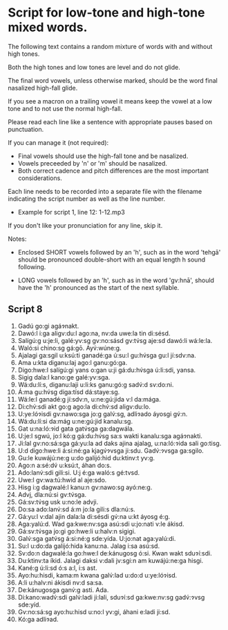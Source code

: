 # Script for low-tone and high-tone mixed words.

The following text contains a random mixture of words with and without high tones.

Both the high tones and low tones are level and do not glide.

The final word vowels, unless otherwise marked, should be the word final nasalized high-fall glide.

If you see a macron on a trailing vowel it means keep the vowel at a low tone and to not use
the normal high-fall.

Please read each line like a sentence with appropriate pauses based on punctuation.

If you can manage it (not required):

* Final vowels should use the high-fall tone and be nasalized.
* Vowels preceeded by 'n' or 'm' should be nasalized.
* Both correct cadence and pitch differences are the most important considerations.

Each line needs to be recorded into a separate file with the filename indicating the
script number as well as the line number.

* Example for script 1, line 12: 1-12.mp3

If you don't like your pronunciation for any line, skip it.

Notes:

* Enclosed SHORT vowels followed by an 'h', such as in the word 'tehgā' should be
pronounced double-short with an equal length h sound following.

* LONG vowels followed by an 'h', such as in the word 'gv:hnā', should have the 'h'
pronounced as the start of the next syllable.


## Script 8

1.  Gadú go:gi agáɂnakt.
2.  Dawó:l i:ga aligv:du:l ago:na, nv:da uwe:la tin di:sésd.
3.  Salígú:g u:je:li, galé:yv:sg gv:no:sásd gv:tv́sg aje:sd dawó:li wá:le:la.
4.  Waló:si chino:sg gá:gō. Ayv́:wúne:g.
5.  Ajalagi ga:sgil u:ksú:ti ganadé:ga ú:su:l gu:hv́sga gu:l jí:sdv:na.
6.  Ama u:kta diganu:laj ago:l ganu:gó:ga.
7.  Digo:hwe:l salígú:gi yans o:gan u:ji gá:du:hv́sga ú:li:sdi, yansa.
8.  Sigig dala:l kano:ge galé:yv:sga.
9.  Wá:du:lí:s, diganu:laji u:li:ks ganu:gó:g sadv́:d sv:do:ni.
10.  Á:ma gu:hv́sg diga:tísd dá:staye:sg.
11.  Wá:le:l ganadé:g jí:sdv:n, u:ne:gú:jida v:l da:mága.
12.  Di:chv́:sdi akt go:g ago:la di:chv́:sd aligv:du:lo.
13.  U:ye:lóɂisdi gv:nawo:sga jo:g galv́:sg, adliɂado áyosgi gv́:n.
14.  Wá:du:lí:si da:mág u:ne:gú:jid kanalu:sg.
15.  Gat u:na:ló:ɂid gata gatv́sga ga:dagwála.
16.  U:je:l sgwú, jo:l kó:g gá:du:hv́sg sa:s wakti kanalu:sga agáɂnakti.
17.  Ji:lal gv:no:sá:sga gá:yu:la ad daks ajina ajalag, u:na:ló:ɂida sali go:tisg.
18.  U:d digo:hwe:li á:si:né:ga kjagv́ɂvsga ji:sdu. Gadv́:ɂvsga ga:sgilo.
19.  Gu:le kuwájú:ne:g u:do galijó:hid du:ktinv:t yv:g.
20.  Ago:n a:sé:dv́ u:ksú:t, áhan do:s.
21.  Ado:lanv́:sdi gili:si. U:j é:ga waló:s gé:tvsd.
22.  Uwe:l gv:wa:tú:hwid al aje:sdo.
23.  Hisg i:g dagwalé:l kanu:n gv:nawo:sg ayó:ne:g.
24.  Advj, dla:nú:si gv:tv́sga.
25.  Gá:sv:tv́sg usk u:no:le advji.
26.  Do:sa ado:lanv́:sd á:m jo:la gili:s dla:nú:s.
27.  Gá:yu:l v:dal ajin dala:la di:sésdi gv́:na u:kt áyosg é:g.
28.  Aga:yalú:d. Wad ga:kwe:nv:sga asú:sdi u:jo:nati v:le ákisd.
29.  Gá:sv:tv́sga jo:gi go:hwe:li u:halv:n sigigi.
30.  Galv́:sga gatv́sg á:si:né:g sde:yída. U:jo:nat aga:yalú:di.
31.  Su:l u:do:da galijó:hida kanu:na. Jalag i:sa asú:sd.
32.  Sv:do:n dagwalé:la go:hwe:l de:kánugosg ó:si. Kwan wakt sduɂí:sdi.
33.  Du:ktinv:ta íkid. Jalagi daksi v:dali jv:sgi:n am kuwájú:ne:ga hisgi.
34.  Kané:g ú:li:sd ó:s a:l, i:s ast.
35.  Ayo:hu:hisdi, kama:m kwana galv́:lad u:do:d u:ye:lóɂisd.
36.  A:li u:halv:ni ákisdi nv:d sa:sa.
37.  De:kánugosga ganv́:g asti. Ada.
38.  Di:kano:wadv́:sdi galv́:ladi ji:lali, sduɂí:sd ga:kwe:nv:sg gadv́:ɂvsg sde:yíd.
39.  Gv:no:sá:sg ayo:hu:hisd u:no:l yv:gi, áhani e:ladi ji:sd.
40.  Kó:ga adliɂad.
